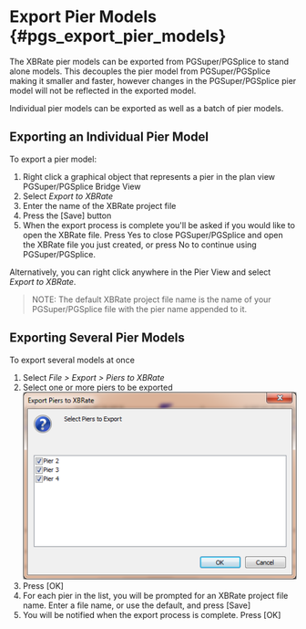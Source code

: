 Export Pier Models {#pgs_export_pier_models}
======================================
The XBRate pier models can be exported from PGSuper/PGSplice to stand alone models. This decouples the pier model from PGSuper/PGSplice making it smaller and faster, however changes in the PGSuper/PGSplice pier model will not be reflected in the exported model.

Individual pier models can be exported as well as a batch of pier models.

## Exporting an Individual Pier Model

To export a pier model:
1. Right click a graphical object that represents a pier in the plan view PGSuper/PGSplice Bridge View
2. Select *Export to XBRate*
3. Enter the name of the XBRate project file
4. Press the [Save] button
5. When the export process is complete you'll be asked if you would like to open the XBRate file. Press Yes to close PGSuper/PGSplice and open the XBRate file you just created, or press No to continue using PGSuper/PGSplice.


Alternatively, you can right click anywhere in the Pier View and select *Export to XBRate*.


> NOTE: The default XBRate project file name is the name of your PGSuper/PGSplice file with the pier name appended to it.


## Exporting Several Pier Models
To export several models at once
1. Select *File > Export > Piers to XBRate*
2. Select one or more piers to be exported ![](ExportPiers.png)
3. Press [OK]
4. For each pier in the list, you will be prompted for an XBRate project file name. Enter a file name, or use the default, and press [Save]
5. You will be notified when the export process is complete. Press [OK]



